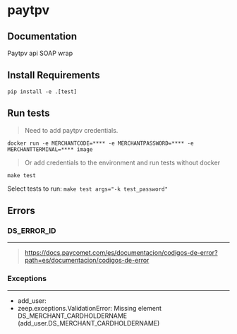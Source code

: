 # paytpv

## Documentation

Paytpv api SOAP wrap

## Install Requirements

`pip install -e .[test]`

## Run tests

> Need to add paytpv credentials.

`docker run -e MERCHANTCODE=**** -e MERCHANTPASSWORD=**** -e MERCHANTTERMINAL=**** image`

> Or add credentials to the environment and run tests without docker

`make test`

Select tests to run: `make test args="-k test_password"`

## Errors

### DS_ERROR_ID
-----------
>https://docs.paycomet.com/es/documentacion/codigos-de-error?path=es/documentacion/codigos-de-error


### Exceptions
----------

* add_user:
* zeep.exceptions.ValidationError: Missing element DS_MERCHANT_CARDHOLDERNAME (add_user.DS_MERCHANT_CARDHOLDERNAME)

